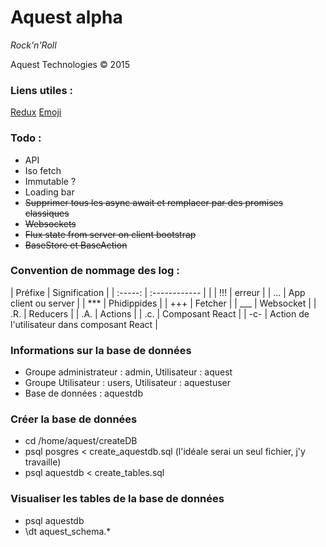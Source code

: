 # Aquest alpha

*Rock'n'Roll*

Aquest Technologies © 2015

### Liens utiles :
[Redux](https://github.com/gaearon/redux)
[Emoji](http://www.emoji-cheat-sheet.com)

### Todo :
- API
- Iso fetch
- Immutable ?
- Loading bar
- ~~Supprimer tous les async await et remplacer par des promises classiques~~
- ~~Websockets~~
- ~~Flux state from server on client bootstrap~~
- ~~BaseStore et BaseAction~~

### Convention de nommage des log :
| Préfixe | Signification |
| :-----: | :------------ | |
| !!! | erreur |
| ... | App client ou server |
| *** | Phidippides |
| +++ | Fetcher |
| ___ | Websocket |
| .R. | Reducers |
| .A. | Actions |
| .c. | Composant React |
| -c- | Action de l'utilisateur dans composant React |

### Informations sur la base de données
- Groupe administrateur : admin, Utilisateur : aquest
- Groupe Utilisateur : users, Utilisateur : aquestuser
- Base de données : aquestdb

### Créer la base de données
- cd /home/aquest/createDB
- psql posgres < create_aquestdb.sql  (l'idéale serai un seul fichier, j'y travaille)
- psql aquestdb < create_tables.sql

### Visualiser les tables de la base de données
- psql aquestdb
- \dt aquest_schema.*

